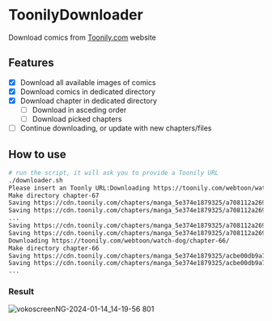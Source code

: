 # ToonilyDownloader
Download comics from [Toonily.com](https://toonily.com/) website

## Features
- [X] Download all available images of comics
- [X] Download comics in dedicated directory
- [X] Download chapter in dedicated directory
  * [ ] Download in asceding order
  * [ ] Download picked chapters
- [ ] Continue downloading, or update with new chapters/files

## How to use
```bash
# run the script, it will ask you to provide a Toonily URL
./downloader.sh
Please insert an Toonly URL:Downloading https://toonily.com/webtoon/watch-dog/chapter-67/
Make directory chapter-67
Saving https://cdn.toonily.com/chapters/manga_5e374e1879325/a708112a2697523b6f385c845b0875c8/001.jpg
Saving https://cdn.toonily.com/chapters/manga_5e374e1879325/a708112a2697523b6f385c845b0875c8/002.jpg
...
Saving https://cdn.toonily.com/chapters/manga_5e374e1879325/a708112a2697523b6f385c845b0875c8/158.jpg
Saving https://cdn.toonily.com/chapters/manga_5e374e1879325/a708112a2697523b6f385c845b0875c8/159.jpg
Downloading https://toonily.com/webtoon/watch-dog/chapter-66/
Make directory chapter-66
Saving https://cdn.toonily.com/chapters/manga_5e374e1879325/acbe00db9a74ae1fcdc675195037939c/001.jpg
Saving https://cdn.toonily.com/chapters/manga_5e374e1879325/acbe00db9a74ae1fcdc675195037939c/054.jpg
...
```

### Result
![vokoscreenNG-2024-01-14_14-19-56 801](https://github.com/v613/ToonilyDownloader/assets/15879258/a956ac9c-b540-44f8-b8c6-326b52e8f5f2)
